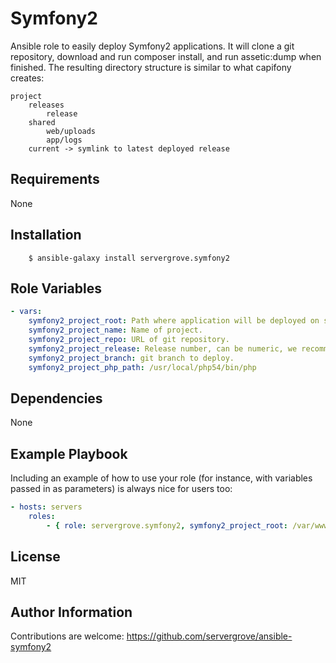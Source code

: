 Symfony2
========

Ansible role to easily deploy Symfony2 applications. It will clone a git repository, download and run composer install, and run assetic:dump when finished. The resulting directory structure is similar to what capifony creates:

```
project
    releases
        release
    shared
        web/uploads
        app/logs
    current -> symlink to latest deployed release
```

Requirements
------------

None

Installation
------------

```
    $ ansible-galaxy install servergrove.symfony2
```


Role Variables
--------------

```yaml
- vars:
    symfony2_project_root: Path where application will be deployed on server.
    symfony2_project_name: Name of project.
    symfony2_project_repo: URL of git repository.
    symfony2_project_release: Release number, can be numeric, we recommend to set it to release date/time, 20140327100911
    symfony2_project_branch: git branch to deploy.
    symfony2_project_php_path: /usr/local/php54/bin/php
```

Dependencies
------------

None

Example Playbook
-------------------------

Including an example of how to use your role (for instance, with variables passed in as parameters) is always nice for users too:

```yaml
- hosts: servers
    roles:
        - { role: servergrove.symfony2, symfony2_project_root: /var/www/vhosts/example.com/, symfony2_project_name: demo, symfony2_project_branch: master, symfony2_project_release: 1 }
```

License
-------

MIT

Author Information
------------------

Contributions are welcome: https://github.com/servergrove/ansible-symfony2
